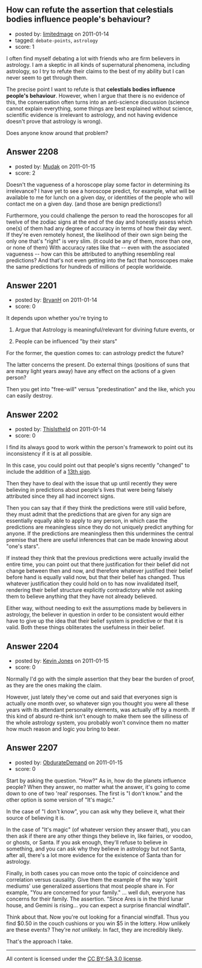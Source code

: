 ## How can refute the assertion that celestials bodies influence people's behaviour?

- posted by: [limitedmage](https://stackexchange.com/users/-1/761-limitedmage) on 2011-01-14
- tagged: `debate-points`, `astrology`
- score: 1

I often find myself debating a lot with friends who are firm believers in astrology. I am a skeptic in all kinds of supernatural phenomena, including astrology, so I try to refute their claims to the best of my ability but I can never seem to get through them. 

The precise point I want to refute is that **celestials bodies influence people's behaviour**. 
However, when I argue that there is no evidence of this, the conversation often turns into an anti-science discussion (science cannot explain everything, some things are best explained without science, scientific evidence is irrelevant to astrology, and not having evidence doesn't prove that astrology is wrong).

Does anyone know around that problem?


## Answer 2208

- posted by: [Mudak](https://stackexchange.com/users/-1/205-mudak) on 2011-01-15
- score: 2

Doesn't the vagueness of a horoscope play some factor in determining its irrelevance?  I have yet to see a horoscope predict, for example, what will be available to me for lunch on a given day, or identities of the people who will contact me on a given day.  (and those are benign predictions!)

Furthermore, you could challenge the person to read the horoscopes for all twelve of the zodiac signs at the end of the day and honestly assess which one(s) of them had any degree of accuracy in terms of how their day went. If they're even remotely honest, the likelihood of their own sign being the only one that's "right" is very slim. (it could be any of them, more than one, or none of them) With accuracy rates like that -- even with the associated vagueness -- how can this be attributed to anything resembling real predictions?  And that's not even getting into the fact that horoscopes make the same predictions for hundreds of millions of people worldwide. 


## Answer 2201

- posted by: [BryanH](https://stackexchange.com/users/-1/800-bryanh) on 2011-01-14
- score: 0

It depends upon whether you're trying to

 1. Argue that Astrology is meaningful/relevant for divining future events, or

 1. People can be influenced "by their stars"

For the former, the question comes to: can astrology predict the future?

The latter concerns the present. Do external things (positions of suns that are many light years away) have any effect on the actions of a given person?

Then you get into "free-will" versus "predestination" and the like, which you can easily destroy.


## Answer 2202

- posted by: [ThisIstheId](https://stackexchange.com/users/-1/404-thisistheid) on 2011-01-14
- score: 0

<p>I find its always good to work within the person's framework to point out its inconsistency if it is at all possible.</p>

<p>In this case, you could point out that people's signs recently "changed" to include the addition of a <a href="http://www.latimes.com/news/science/la-sciw-astrological-signs-20110114,0,5854664.story" rel="nofollow">13th sign</a>.</p>

<p>Then they have to deal with the issue that up until recently they were believing in predictions about people's lives that were being falsely attributed since they all had incorrect signs.</p>

<p>Then you can say that if they think the predictions were still valid before, they must admit that the predictions that are given for any sign are essentially equally able to apply to any person, in which case the predictions are meaningless since they do not uniquely predict anything for anyone. If the predictions are meaningless then this undermines the central premise that there are useful inferences that can be made knowing about "one's stars".</p>

<p>If instead they think that the previous predictions were actually invalid the entire time, you can point out that there justification for their belief did not change between then and now, and therefore whatever justified their belief before hand is equally valid now, but that their belief has changed. Thus whatever justification they could hold on to has now invalidated itself, rendering their belief structure explicitly contradictory while not asking them to believe anything that they have not already believed.</p>

<p>Either way, without needing to exit the assumptions made by believers in astrology, the believer in question in order to be consistent would either have to give up the idea that their belief system is predictive or that it is valid. Both these things obliterates the usefulness in their belief.</p>



## Answer 2204

- posted by: [Kevin Jones](https://stackexchange.com/users/-1/186-kevin-jones) on 2011-01-15
- score: 0

Normally I'd go with the simple assertion that they bear the burden of proof, as they are the ones making the claim.  


However, just lately they've come out and said that everyones sign is actually one month over, so whatever sign you thought you were all these years with its attendant personality elements, was actually off by a month.  If this kind of absurd re-think isn't enough to make them see the silliness of the whole astrology system, you probably won't convince them no matter how much reason and logic you bring to bear.  


## Answer 2207

- posted by: [ObdurateDemand](https://stackexchange.com/users/-1/524-obduratedemand) on 2011-01-15
- score: 0

Start by asking the question. "How?"  As in, how do the planets influence people?  When they answer, no matter what the answer, it's going to come down to one of two 'real' responses.  The first is "I don't know."  and the other option is some version of "It's magic."

In the case of "I don't know", you can ask why they believe it, what their source of believing it is.  

In the case of "It's magic" (of whatever version they answer that), you can then ask if there are any other things they believe in, like fairies, or voodoo, or ghosts, or Santa.  If you ask enough, they'll refuse to believe in something, and you can ask why they believe in astrology but not Santa, after all, there's a lot more evidence for the existence of Santa than for astrology.

Finally, in both cases you can move onto the topic of coincidence and correlation versus causality.  Give them the example of the way 'spirit mediums' use generalized assertions that most people share in.  For example, "You are concerned for your family." ... well duh, everyone has concerns for their family.  The assertion. "Since Ares is in the third lunar house, and Gemini is rising... you can expect a surprise financial windfall".

Think about that.  Now you're out looking for a financial windfall.  Thus you find $0.50 in the couch cushions or you win $5 in the lottery.  How unlikely are these events?  They're *not* unlikely.  In fact, they are incredibly likely.

That's the approach I take.



---

All content is licensed under the [CC BY-SA 3.0 license](https://creativecommons.org/licenses/by-sa/3.0/).

